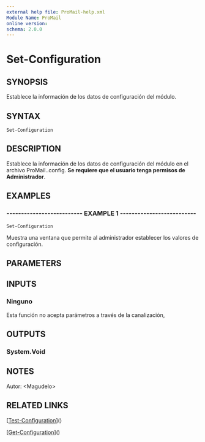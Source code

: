 ```yaml
---
external help file: ProMail-help.xml
Module Name: ProMail
online version: 
schema: 2.0.0
---
```


# Set-Configuration

## SYNOPSIS
Establece la información de los datos de configuración del módulo.

## SYNTAX

```
Set-Configuration
```

## DESCRIPTION
Establece la información de los datos de configuración del módulo en el archivo ProMail..config.
**Se requiere que el usuario tenga permisos de Administrador**.

## EXAMPLES

### -------------------------- EXAMPLE 1 --------------------------
```
Set-Configuration
```

Muestra una ventana que permite al administrador establecer los valores de configuración.

## PARAMETERS

## INPUTS

### Ninguno
Esta función no acepta parámetros a través de la canalización,

## OUTPUTS

### System.Void

## NOTES
Autor: \<Magudelo\>

## RELATED LINKS

[[Test-Configuration](Test-Configuration.md)]()

[[Get-Configuration](Get-Configuration.md)]()

